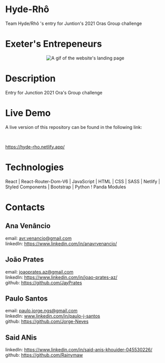 # Hyde-Rhô
Team Hyde/Rhô 's entry for Juntion's 2021 Oras Group challenge

# Exeter's Entrepeneurs

<p align="center">
  <img src="HydroDoc2.GIF" alt="A gif of the website's landing page" />
</p>
  
# Description
Entry for Junction 2021 Ora's Group challenge


# Live Demo
A live version of this repository can be found in the following link:

<br>

https://hyde-rho.netlify.app/



# Technologies

React | React-Router-Dom-V6 | JavaScript | HTML | CSS | SASS | Netlify | Styled Components | Bootstrap | Python ! Panda Modules


# Contacts

## Ana Venâncio
email: avr.venancio@gmail.com
<br>
linkedIn: https://www.linkedin.com/in/anavrvenancio/ 

## João Prates

email: joaoprates.az@gmail.com
<br>
linkedIn: https://www.linkedin.com/in/joao-prates-az/
<br>
github: https://github.com/JayPrates


## Paulo Santos

email: paulo.jorge.ngs@gmail.com
<br>
linkedIn: www.linkedin.com/in/paulo-j-santos
<br>
github: https://github.com/Jorge-Neves

## Said ANis



linkedIn: https://www.linkedin.com/in/said-anis-khouider-045530226/
<br>
github: https://github.com/Rainymaw

<br>
<br>


